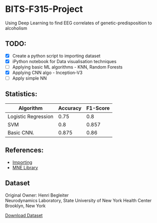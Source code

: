# BITS-F315-Project
Using Deep Learning to find EEG correlates of genetic-predisposition to alcoholism

## TODO:
- [X] Create a python script to importing dataset
- [X] iPython notebook for Data visualisation techniques
- [ ] Applying basic ML algorithms - KNN, Random Forests
- [X] Applying CNN algo - Inception-V3
- [ ] Apply simple NN

## Statistics:
| Algorithm           | Accuracy | F1-Score |
|---------------------|----------|----------|
| Logistic Regression | 0.75     | 0.8      |
| SVM                 | 0.8      | 0.857    |
| Basic CNN.          | 0.875    | 0.86     |

## References:
- [Importing](https://github.com/shubham-singh-ss/EEG-Correlation-Of-Genetic-Predisposition-To-Alcoholism/blob/master/EEG%20data%20analysis.ipynb)
- [MNE Library](https://www.nmr.mgh.harvard.edu/mne/stable/documentation.html#collapse_visualization)

## Dataset
Original Owner: 
Henri Begleiter 
<br>Neurodynamics Laboratory, 
State University of New York Health Center 
Brooklyn, New York 

[Download Dataset](http://archive.ics.uci.edu/ml/machine-learning-databases/eeg-mld/eeg_full.tar)
